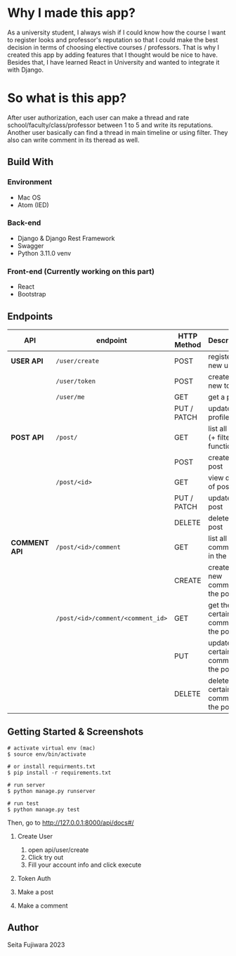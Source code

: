 # Why I made this app?
As a university student, I always wish if I could know how the course I want to register looks and professor's reputation so that I could make the best decision in terms of choosing elective courses / professors.
That is why I created this app by adding features that I thought would be nice to have. Besides that, I have learned React in University and wanted to integrate it with Django.


# So what is this app?
After user authorization, each user can make a thread and rate school/faculty/class/professor between 1 to 5 and write its reputations. Another user basically can find a thread in main timeline or using filter.
They also can write comment in its theread as well. 


## Build With

### Environment
- Mac OS
- Atom (IED)

### Back-end 
- Django & Django Rest Framework <br>
- Swagger
- Python 3.11.0 venv
  
### Front-end (Currently working on this part)
- React
- Bootstrap


## Endpoints
| API | endpoint | HTTP Method | Description |
| --- | --- | --- | --- |
| **USER API** | `/user/create` | POST | register a new user |
| | `/user/token` | POST | create a new token |
| | `/user/me` | GET | get a profile |
| | | PUT / PATCH | update a profile |
| **POST API** | `/post/` | GET| list all posts (+ filter function)|
| | | POST | create a post |
| | `/post/<id>` | GET | view details of post |
| | | PUT / PATCH | update a post |
| | | DELETE | delete a post |
| **COMMENT API** | `/post/<id>/comment` | GET| list all comments in the post |
| | | CREATE | create a new comment in the post |
| | `/post/<id>/comment/<comment_id>` | GET | get the certain comment in the post |
| | | PUT | update the certain comment in the post |
| | | DELETE | delete the certain comment in the post |

## Getting Started & Screenshots

```
# activate virtual env (mac)
$ source env/bin/activate

# or install requirments.txt
$ pip install -r requirements.txt

# run server
$ python manage.py runserver

# run test
$ python manage.py test
```
Then, go to http://127.0.0.1:8000/api/docs#/

1. Create User
   1. open api/user/create
   2. Click try out
   3. Fill your account info and click execute


1. Token Auth


1. Make a post 


1. Make a comment






## Author
Seita Fujiwara 2023
